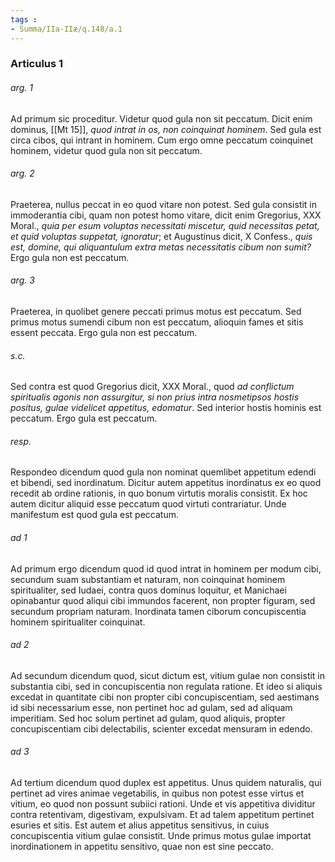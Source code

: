 ```yaml
---
tags : 
- Summa/IIa-IIæ/q.148/a.1
---
```


### Articulus 1

###### arg. 1
Ad primum sic proceditur. Videtur quod gula non sit peccatum. Dicit enim dominus, [[Mt 15]], *quod intrat in os, non coinquinat hominem*. Sed gula est circa cibos, qui intrant in hominem. Cum ergo omne peccatum coinquinet hominem, videtur quod gula non sit peccatum.

###### arg. 2
Praeterea, nullus peccat in eo quod vitare non potest. Sed gula consistit in immoderantia cibi, quam non potest homo vitare, dicit enim Gregorius, XXX Moral., *quia per esum voluptas necessitati miscetur, quid necessitas petat, et quid voluptas suppetat, ignoratur*; et Augustinus dicit, X Confess., *quis est, domine, qui aliquantulum extra metas necessitatis cibum non sumit?* Ergo gula non est peccatum.

###### arg. 3
Praeterea, in quolibet genere peccati primus motus est peccatum. Sed primus motus sumendi cibum non est peccatum, alioquin fames et sitis essent peccata. Ergo gula non est peccatum.

###### s.c.
Sed contra est quod Gregorius dicit, XXX Moral., quod *ad conflictum spiritualis agonis non assurgitur, si non prius intra nosmetipsos hostis positus, gulae videlicet appetitus, edomatur*. Sed interior hostis hominis est peccatum. Ergo gula est peccatum.

###### resp.
Respondeo dicendum quod gula non nominat quemlibet appetitum edendi et bibendi, sed inordinatum. Dicitur autem appetitus inordinatus ex eo quod recedit ab ordine rationis, in quo bonum virtutis moralis consistit. Ex hoc autem dicitur aliquid esse peccatum quod virtuti contrariatur. Unde manifestum est quod gula est peccatum.

###### ad 1
Ad primum ergo dicendum quod id quod intrat in hominem per modum cibi, secundum suam substantiam et naturam, non coinquinat hominem spiritualiter, sed Iudaei, contra quos dominus loquitur, et Manichaei opinabantur quod aliqui cibi immundos facerent, non propter figuram, sed secundum propriam naturam. Inordinata tamen ciborum concupiscentia hominem spiritualiter coinquinat.

###### ad 2
Ad secundum dicendum quod, sicut dictum est, vitium gulae non consistit in substantia cibi, sed in concupiscentia non regulata ratione. Et ideo si aliquis excedat in quantitate cibi non propter cibi concupiscentiam, sed aestimans id sibi necessarium esse, non pertinet hoc ad gulam, sed ad aliquam imperitiam. Sed hoc solum pertinet ad gulam, quod aliquis, propter concupiscentiam cibi delectabilis, scienter excedat mensuram in edendo.

###### ad 3
Ad tertium dicendum quod duplex est appetitus. Unus quidem naturalis, qui pertinet ad vires animae vegetabilis, in quibus non potest esse virtus et vitium, eo quod non possunt subiici rationi. Unde et vis appetitiva dividitur contra retentivam, digestivam, expulsivam. Et ad talem appetitum pertinet esuries et sitis. Est autem et alius appetitus sensitivus, in cuius concupiscentia vitium gulae consistit. Unde primus motus gulae importat inordinationem in appetitu sensitivo, quae non est sine peccato.

